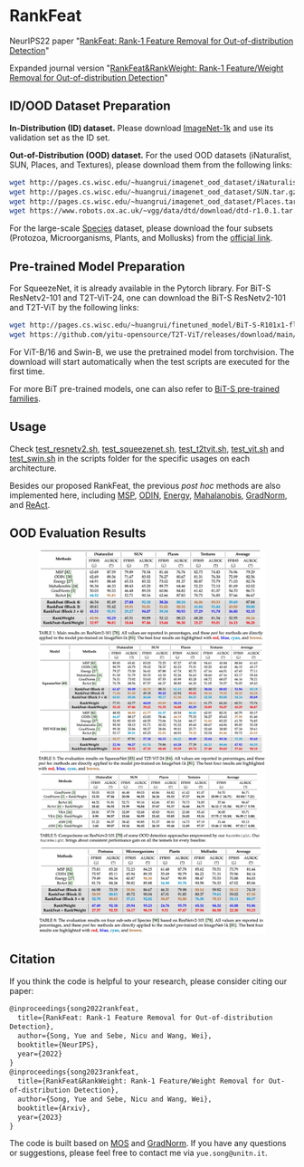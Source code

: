 # RankFeat
NeurIPS22 paper "[RankFeat: Rank-1 Feature Removal for Out-of-distribution Detection](https://arxiv.org/abs/2209.08590)"

Expanded journal version "[RankFeat&RankWeight: Rank-1 Feature/Weight Removal for Out-of-distribution Detection](https://arxiv.org/abs/)"

## ID/OOD Dataset Preparation

**In-Distribution (ID) dataset.** Please download [ImageNet-1k](http://www.image-net.org/challenges/LSVRC/2012/index) and use its validation set as the ID set. 

**Out-of-Distribution (OOD) dataset.** For the used OOD datasets (iNaturalist, SUN, Places, and Textures), please download them from the following links:

```bash
wget http://pages.cs.wisc.edu/~huangrui/imagenet_ood_dataset/iNaturalist.tar.gz
wget http://pages.cs.wisc.edu/~huangrui/imagenet_ood_dataset/SUN.tar.gz
wget http://pages.cs.wisc.edu/~huangrui/imagenet_ood_dataset/Places.tar.gz
wget https://www.robots.ox.ac.uk/~vgg/data/dtd/download/dtd-r1.0.1.tar.gz
```

For the large-scale [Species](https://arxiv.org/pdf/1911.11132.pdf) dataset, please download the four subsets (Protozoa, Microorganisms, Plants, and Mollusks) from the [official link](https://drive.google.com/drive/folders/1j6l7jfGbKL5P5acwKVyktn4y8bWSTeAJ?usp=sharing).

## Pre-trained Model Preparation

For SqueezeNet, it is already available in the Pytorch library. For BiT-S ResNetv2-101 and T2T-ViT-24, one can download the BiT-S ResNetv2-101 and T2T-ViT by the following links:

```bash
wget http://pages.cs.wisc.edu/~huangrui/finetuned_model/BiT-S-R101x1-flat-finetune.pth.tar
wget https://github.com/yitu-opensource/T2T-ViT/releases/download/main/82.6_T2T_ViTt_24.pth.tar
```
For ViT-B/16 and Swin-B, we use the pretrained model from torchvision. The download will start automatically when the test scripts are executed for the first time.

For more BiT pre-trained models, one can also refer to [BiT-S pre-trained families](https://github.com/google-research/big_transfer).

## Usage

Check [test_resnetv2.sh](https://github.com/KingJamesSong/RankFeat/blob/main/scripts/test_resnetv2.sh), [test_squeezenet.sh](https://github.com/KingJamesSong/RankFeat/blob/main/scripts/test_squeezenet.sh), [test_t2tvit.sh](https://github.com/KingJamesSong/RankFeat/blob/main/scripts/test_t2tvit.sh), [test_vit.sh](https://github.com/KingJamesSong/RankFeat/blob/main/scripts/test_vit.sh) and [test_swin.sh](https://github.com/KingJamesSong/RankFeat/blob/main/scripts/test_swin.sh) in the scripts folder for the specific usages on each architecture.

Besides our proposed RankFeat, the previous *post hoc* methods are also implemented here, including [MSP](https://arxiv.org/pdf/1610.02136.pdf), [ODIN](https://arxiv.org/pdf/1706.02690.pdf), [Energy](https://proceedings.neurips.cc/paper/2020/file/f5496252609c43eb8a3d147ab9b9c006-Paper.pdf), [Mahalanobis](https://proceedings.neurips.cc/paper/2018/file/abdeb6f575ac5c6676b747bca8d09cc2-Paper.pdf), [GradNorm](https://proceedings.neurips.cc/paper/2021/file/063e26c670d07bb7c4d30e6fc69fe056-Paper.pdf), and [ReAct](https://proceedings.neurips.cc/paper/2021/file/01894d6f048493d2cacde3c579c315a3-Paper.pdf). 

## OOD Evaluation Results

<div align=center><img src="journal_resnet.jpg" width="80%"/></div>
<div align=center><img src="journal_t2t_sqz.jpg" width="80%"/></div>
<div align=center><img src="journal_rankweight.jpg" width="80%"/></div>
<div align=center><img src="journal_species.jpg" width="80%"/></div>


## Citation

If you think the code is helpful to your research, please consider citing our paper:

```
@inproceedings{song2022rankfeat,
  title={RankFeat: Rank-1 Feature Removal for Out-of-distribution Detection},
  author={Song, Yue and Sebe, Nicu and Wang, Wei},
  booktitle={NeurIPS},
  year={2022}
}
@inproceedings{song2023rankfeat,
  title={RankFeat&RankWeight: Rank-1 Feature/Weight Removal for Out-of-distribution Detection},
  author={Song, Yue and Sebe, Nicu and Wang, Wei},
  booktitle={Arxiv},
  year={2023}
}
```

The code is built based on [MOS](https://github.com/deeplearning-wisc/large_scale_ood) and [GradNorm](https://github.com/deeplearning-wisc/gradnorm_ood). If you have any questions or suggestions, please feel free to contact me via `yue.song@unitn.it`.

